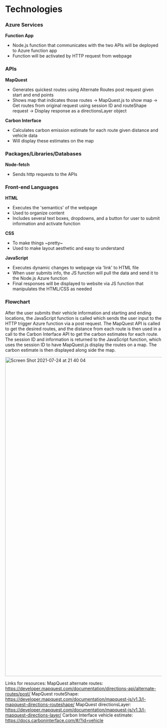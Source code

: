# Technologies

### Azure Services

**Function App**
- Node.js function that communicates with the two APIs will be deployed to Azure function app
- Function will be activated by HTTP request from webpage

### APIs

**MapQuest**
- Generates quickest routes using Alternate Routes post request given start and end points
- Shows map that indicates those routes
    -> MapQuest.js to show map
    -> Get routes from original request using session ID and routeShape request
    -> Display response as a directionsLayer object

**Carbon Interface**
- Calculates carbon emission estimate for each route given distance and vehicle data
- Will display these estimates on the map

### Packages/Libraries/Databases

**Node-fetch**
- Sends http requests to the APIs

### Front-end Languages

**HTML**
- Executes the 'semantics' of the webpage
- Used to organize content
- Includes several text boxes, dropdowns, and a button for user to submit information and activate function

**CSS**
- To make things ~pretty~
- Used to make layout aesthetic and easy to understand

**JavaScript**
- Executes dynamic changes to webpage via 'link' to HTML file
- When user submits info, the JS function will pull the data and send it to the Node.js Azure function
- Final responses will be displayed to website via JS function that manipulates the HTML/CSS as needed

### Flowchart
After the user submits their vehicle information and starting and ending locations, the JavaScript function is called which sends the user input to the HTTP trigger Azure function via a post request. The MapQuest API is called to get the desired routes, and the distance from each route is then used in a call to the Carbon Interface API to get the carbon estimates for each route. The session ID and  information is returned to the JavaScript function, which uses the session ID to have MapQuest.js display the routes on a map. The carbon estimate is then displayed along side the map.

<img width="1022" alt="Screen Shot 2021-07-24 at 21 40 04" src="https://user-images.githubusercontent.com/78289483/126884937-5680c1c5-27fe-42d0-ae7f-21515a1a8c14.png">

Links for resources:
MapQuest alternate routes: https://developer.mapquest.com/documentation/directions-api/alternate-routes/post/
MapQuest routeShape: https://developer.mapquest.com/documentation/mapquest-js/v1.3/l-mapquest-directions-routeshape/
MapQuest directionsLayer: https://developer.mapquest.com/documentation/mapquest-js/v1.3/l-mapquest-directions-layer/
Carbon Interface vehicle estimate: https://docs.carboninterface.com/#/?id=vehicle

